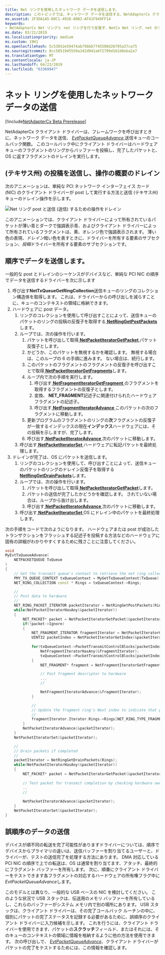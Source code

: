 ```yaml
---
title: Net リングを使用したネットワーク データを送信します。
description: このトピックでは、ネットワーク データを送信する、NetAdapterCx クライアント ドライバーが純リングと net リングを行う反復子を使用する方法について説明します。
ms.assetid: 2F3DA1A5-D0C1-4928-80B2-AF41F949FF14
keywords:
- NetAdapterCx Net リングと net リングを行う反復子、NetCx Net リング、net のリングの反復子 NetAdapterCx PCI デバイス net リング、NetAdapterCx 非同期 I/O
ms.date: 03/21/2019
ms.localizationpriority: medium
ms.custom: 19H1
ms.openlocfilehash: 5c53052e59474ab79bbb7745508d28795a37ca75
ms.sourcegitcommit: 0cc5051945559a242d941a6f2799d161d8eba2a7
ms.translationtype: MT
ms.contentlocale: ja-JP
ms.lasthandoff: 04/23/2019
ms.locfileid: "63369947"
---
```

# <a name="sending-network-data-with-net-rings"></a>ネット リングを使用したネットワーク データの送信

[!include[NetAdapterCx Beta Prerelease](../netcx-beta-prerelease.md)]

NetAdapterCx クライアント ドライバーは、フレームワークを呼び出すときに、ネットワーク データを送信、 [ *EvtPacketQueueAdvance* ](https://docs.microsoft.com/windows-hardware/drivers/ddi/content/netpacketqueue/nc-netpacketqueue-evt_packet_queue_advance)送信キューのコールバック関数。 このコールバック中にクライアント ドライバーはハードウェア キューのフラグメントのリングからバッファーを投稿し、完了したパケットと、OS に返すフラグメントのドレインを実行します。

## <a name="transmit-tx-post-and-drain-operation-overview"></a>(テキサス州) の投稿を送信し、操作の概要のドレイン

次のアニメーションは、単純な PCI ネットワーク インターフェイス カード (NIC) のクライアント ドライバーが post して実行する方法と送信 (テキサス州) キューのドレイン操作を示します。  

![Net リング post と送信 (送信) するための操作をドレイン](images/net_ring_post_and_drain_operations_tx.gif "Net リング post と送信 (送信) するための操作をドレイン")

このアニメーションでは、クライアント ドライバーによって所有されているパケットが薄い青とダークで強調表示青、およびクライアント ドライバーによって所有されているフラグメントは、黄、オレンジ色で強調表示されます。 薄い色の表現、*ドレイン*暗い色を表すときに、ドライバーを所有する要素のサブセクション、*投稿*ドライバーを所有する要素のサブセクションです。

## <a name="sending-data-in-order"></a>順序でデータを送信します。

一般的な post とドレインのシーケンスがデバイスなど、単純な PCI NIC の順序でデータを送信するドライバーを次に示します

1. 呼び出す**NetTxQueueGetRingCollection**送信キューのリングのコレクション構造体を取得します。 これは、ドライバーからの呼び出しを減らすことに、キューのコンテキストの領域に格納できます。 
2. ハードウェアに post データ。    
    1. リングのコレクションを使用して呼び出すことによって、送信キューのパケットのリングの投稿の反復子を取得する[ **NetRingGetPostPackets**](https://docs.microsoft.com/windows-hardware/drivers/ddi/content/netringiterator/nf-netringiterator-netringgetpostpackets)します。
    2. ループでは、次の操作を行います。
        1. パケットを呼び出して取得[ **NetPacketIteratorGetPacket** ](https://docs.microsoft.com/windows-hardware/drivers/ddi/content/netringiterator/nf-netringiterator-netpacketiteratorgetpacket)パケット反復子とします。
        2. かどうか、このパケットを無視するかを確認します。 無視する場合は、このループの 6 の手順に進みます。 ない場合は、続行します。
        3. このパケットのフラグメントのフラグメントの反復子を呼び出すことで取得[ **NetPacketIteratorGetFragments**](https://docs.microsoft.com/windows-hardware/drivers/ddi/content/netringiterator/nf-netringiterator-netpacketiteratorgetfragments)します。
        4. ループ内で次の手順を実行します。
            1. 呼び出す[ **NetFragmentIteratorGetFragment** ](https://docs.microsoft.com/windows-hardware/drivers/ddi/content/netringiterator/nf-netringiterator-netfragmentiteratorgetfragment)のフラグメントを取得するフラグメントの反復子とします。
            2. 変換、 **NET_FRAGMENT**記述子に関連付けられたハードウェア フラグメントの記述子。
            3. 呼び出す[ **NetFragmentIteratorAdvance** ](https://docs.microsoft.com/windows-hardware/drivers/ddi/content/netringiterator/nf-netringiterator-netfragmentiteratoradvance)このパケットの次のフラグメントに移動します。
        5. 更新プログラムのフラグメントのリングの**次**フラグメントの反復子が一致するインデックスの現在**インデックス**ハードウェアには、その投稿を示しますが、完了します。
        6. 呼び出す[ **NetPacketIteratorAdvance** ](https://docs.microsoft.com/windows-hardware/drivers/ddi/content/netringiterator/nf-netringiterator-netpacketiteratoradvance)次のパケットに移動します。
    3. 呼び出す[ **NetPacketIteratorSet** ](https://docs.microsoft.com/windows-hardware/drivers/ddi/content/netringiterator/nf-netringiterator-netpacketiteratorset)ハードウェアに転記パケットを最終処理します。
3. ドレインが完了は、OS にパケットを送信します。
    1. リングのコレクションを使用して、呼び出すことによって、送信キューのパケットのリングのドレイン反復子を取得する[ **NetRingGetDrainPackets**](https://docs.microsoft.com/windows-hardware/drivers/ddi/content/netringiterator/nf-netringiterator-netringgetdrainpackets)します。
    2. ループでは、次の操作を行います。
        1. パケットを呼び出して取得[ **NetPacketIteratorGetPacket**](https://docs.microsoft.com/windows-hardware/drivers/ddi/content/netringiterator/nf-netringiterator-netpacketiteratorgetpacket)します。
        2. パケットの送信が完了したかどうかを確認します。 されていない場合は、ループから抜け出します。
        2. 呼び出す[ **NetPacketIteratorAdvance** ](https://docs.microsoft.com/windows-hardware/drivers/ddi/content/netringiterator/nf-netringiterator-netpacketiteratoradvance)次のパケットに移動します。
    3. 呼び出す[ **NetPacketIteratorSet** ](https://docs.microsoft.com/windows-hardware/drivers/ddi/content/netringiterator/nf-netringiterator-netpacketiteratorset) OS にドレイン中のパケットを最終処理します。

次の手順をコードで次のようになります。 ハードウェアまたは post が成功したトランザクションをフラッシュする記述子を投稿する方法などのハードウェアに固有の詳細がわかりやすくするために残さことに注意してください。

```cpp
void
MyEvtTxQueueAdvance(
    NETPACKETQUEUE TxQueue
)
{
    // Get the transmit queue's context to retrieve the net ring collection
    PMY_TX_QUEUE_CONTEXT txQueueContext = MyGetTxQueueContext(TxQueue);
    NET_RING_COLLECTION const * Rings = txQueueContext->Rings;

    //
    // Post data to hardware
    //
    NET_RING_PACKET_ITERATOR packetIterator = NetRingGetPostPackets(Rings);
    while(NetPacketIteratorHasAny(&packetIterator))
    {
        NET_PACKET* packet = NetPacketIteratorGetPacket(&packetIterator);        
        if(!packet->Ignore)
        {
            NET_FRAGMENT_ITERATOR fragmentIterator = NetPacketIteratorGetFragments(&packetIterator);
            UINT32 packetIndex = NetPacketIteratorGetIndex(&packetIterator);
            
            for(txQueueContext->PacketTransmitControlBlocks[packetIndex]->numTxDescriptors = 0; 
                NetFragmentIteratorHasAny(&fragmentIterator); 
                txQueueContext->PacketTransmitControlBlocks[packetIndex]->numTxDescriptors++)
            {
                NET_FRAGMENT* fragment = NetFragmentIteratorGetFragment(&fragmentIterator);

                // Post fragment descriptor to hardware
                ...
                //

                NetFragmentIteratorAdvance(&fragmentIterator);
            }

            //
            // Update the fragment ring's Next index to indicate that posting is complete and prepare for draining
            //
            fragmentIterator.Iterator.Rings->Rings[NET_RING_TYPE_FRAGMENT]->NextIndex = NetFragmentIteratorGetIndex(&fragmentIterator);
        }
        NetPacketIteratorAdvance(&packetIterator);
    }
    NetPacketIteratorSet(&packetIterator);

    //
    // Drain packets if completed
    //
    packetIterator = NetRingGetDrainPackets(Rings);
    while(NetPacketIteratorHasAny(&packetIterator))
    {        
        NET_PACKET* packet = NetPacketIteratorGetPacket(&packetIterator);
        
        // Test packet for transmit completion by checking hardware ownership flags in the packet's last fragment
        ..
        //
        
        NetPacketIteratorAdvance(&packetIterator);
    }
    NetPacketIteratorSet(&packetIterator);
}
```

## <a name="sending-data-out-of-order"></a>誤順序のデータの送信

デバイスが順不同の転送を完了可能性がありますドライバーについては、順序でデバイスからプライマリの違いは、送信バッファーを割り当てるユーザーと、ドライバーが、テストの送信完了を処理する方法にあります。 DMA 対応している PCI NIC の順序で上での転送は、OS は通常を割り当てます、アタッチ、最終的にフラグメント バッファーを所有します。 次に、順番にクライアント ドライバーをテストできます各フラグメントの対応するハードウェアの所有権フラグ中に*EvtPacketQueueAdvance*します。

このモデルとは異なり、一般的な USB ベースの NIC を検討してください。 このような状況で USB スタックは、伝送用のメモリ バッファーを所有しているし、これらのバッファーがシステム メモリ内で別の場所にあります。 USB スタックは、クライアント ドライバーは、その完了コールバック ルーチンの中に、個別にパケットの完了ステータスを記録する必要があるために、誤順序のクライアント ドライバーに入力候補を示します。 これを行うには、クライアント ドライバーを使用できます、パケットの**スクラッチ**フィールド、またはそれには、そのキューのコンテキストの領域に情報を格納するように他の方法を使用できます。 次の呼び出しで、 [ *EvtPacketQueueAdvance*](https://docs.microsoft.com/windows-hardware/drivers/ddi/content/netpacketqueue/nc-netpacketqueue-evt_packet_queue_advance)、クライアント ドライバーがパケットの完了をテストするためには、この情報を確認します。 
